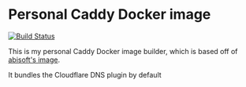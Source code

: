 Personal Caddy Docker image
===========================

[![Build Status](https://travis-ci.org/dangmai/caddy-docker-image.svg?branch=master)](https://travis-ci.org/dangmai/caddy-docker-image)

This is my personal Caddy Docker image builder,
which is based off of [abisoft's image](https://github.com/abiosoft/caddy-docker).

It bundles the Cloudflare DNS plugin by default

